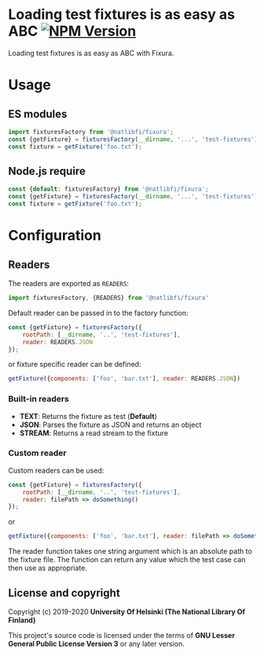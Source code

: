 # Loading test fixtures is as easy as ABC [![NPM Version](https://img.shields.io/npm/v/@natlibfi/fixura.svg)](https://npmjs.org/package/@natlibfi/fixura)

Loading test fixtures is as easy as ABC with Fixura.

# Usage
## ES modules
```js
import fixturesFactory from '@natlibfi/fixura';
const {getFixture} = fixturesFactory(__dirname, '...', 'test-fixtures']);
const fixture = getFixture('foo.txt');
```
## Node.js require
```js
const {default: fixturesFactory} from '@natlibfi/fixura';
const {getFixture} = fixturesFactory(__dirname, '...', 'test-fixtures');
const fixture = getFixture('foo.txt');
```
# Configuration
## Readers
The readers are exported as `READERS`:
```js
import fixturesFactory, {READERS} from '@natlibfi/fixura'
```
Default reader can be passed in to the factory function:
```js
const {getFixture} = fixturesFactory({
    rootPath: [__dirname, '..', 'test-fixtures'],
    reader: READERS.JSON
});
```
or fixture specific reader can be defined:
```js
getFixture({components: ['foo', 'bar.txt'], reader: READERS.JSON})
```
### Built-in readers
- **TEXT**: Returns the fixture as test (**Default**)
- **JSON**: Parses the fixture as JSON and returns an object
- **STREAM**: Returns a read stream to the fixture
### Custom reader
Custom readers can be used:
```js
const {getFixture} = fixturesFactory({
    rootPath: [__dirname, '..', 'test-fixtures'],
    reader: filePath => doSomething()
});
```
or
```js
getFixture({components: ['foo', 'bar.txt'], reader: filePath => doSomething()});
```
The reader function takes one string argument which is an absolute path to the fixture file. The function can return any value which the test case can then use as appropriate.


## License and copyright

Copyright (c) 2019-2020 **University Of Helsinki (The National Library Of Finland)**

This project's source code is licensed under the terms of **GNU Lesser General Public License Version 3** or any later version.
